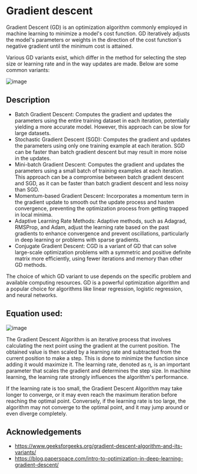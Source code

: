
# Gradient descent

Gradient Descent (GD) is an optimization algorithm commonly employed in machine learning to minimize a model's cost function. GD iteratively adjusts the model's parameters or weights in the direction of the cost function's negative gradient until the minimum cost is attained.

Various GD variants exist, which differ in the method for selecting the step size or learning rate and in the way updates are made. Below are some common variants:


![image](https://blog.paperspace.com/content/images/2018/05/convex_cost_function.png)


## Description
- Batch Gradient Descent: Computes the gradient and updates the parameters using the entire training dataset in each iteration, potentially yielding a more accurate model. However, this approach can be slow for large datasets.
- Stochastic Gradient Descent (SGD): Computes the gradient and updates the parameters using only one training example at each iteration. SGD can be faster than batch gradient descent but may result in more noise in the updates.
- Mini-batch Gradient Descent: Computes the gradient and updates the parameters using a small batch of training examples at each iteration. This approach can be a compromise between batch gradient descent and SGD, as it can be faster than batch gradient descent and less noisy than SGD.
- Momentum-based Gradient Descent: Incorporates a momentum term in the gradient update to smooth out the update process and hasten convergence, preventing the optimization process from getting trapped in local minima.
- Adaptive Learning Rate Methods: Adaptive methods, such as Adagrad, RMSProp, and Adam, adjust the learning rate based on the past gradients to enhance convergence and prevent oscillations, particularly in deep learning or problems with sparse gradients.
- Conjugate Gradient Descent: CGD is a variant of GD that can solve large-scale optimization problems with a symmetric and positive definite matrix more efficiently, using fewer iterations and memory than other GD methods.

The choice of which GD variant to use depends on the specific problem and available computing resources. GD is a powerful optimization algorithm and a popular choice for algorithms like linear regression, logistic regression, and neural networks.
## Equation used:
![image](https://miro.medium.com/v2/resize:fit:330/1*GixQ9i6cQSvlfoe_XZdcog.gif)

The Gradient Descent Algorithm is an iterative process that involves calculating the next point using the gradient at the current position. The obtained value is then scaled by a learning rate and subtracted from the current position to make a step. This is done to minimize the function since adding it would maximize it. The learning rate, denoted as η, is an important parameter that scales the gradient and determines the step size. In machine learning, the learning rate strongly influences the algorithm's performance.

If the learning rate is too small, the Gradient Descent Algorithm may take longer to converge, or it may even reach the maximum iteration before reaching the optimal point. Conversely, if the learning rate is too large, the algorithm may not converge to the optimal point, and it may jump around or even diverge completely.
## Acknowledgements

 - https://www.geeksforgeeks.org/gradient-descent-algorithm-and-its-variants/
 - https://blog.paperspace.com/intro-to-optimization-in-deep-learning-gradient-descent/
